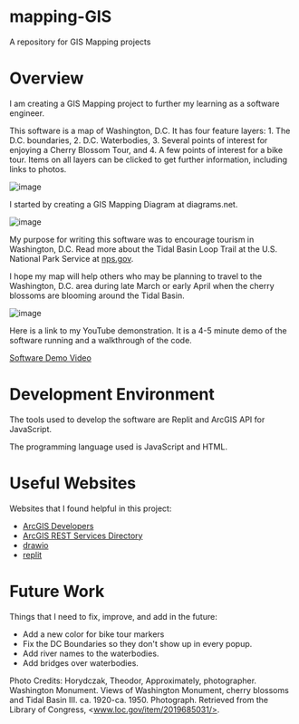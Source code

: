 # mapping-GIS
A repository for GIS Mapping projects

# Overview

I am creating a GIS Mapping project to further my learning as a software engineer.

This software is a map of Washington, D.C. It has four feature layers: 1. The D.C. boundaries, 2. D.C. Waterbodies, 3. Several points of interest for enjoying a Cherry Blossom Tour, and 4. A few points of interest for a bike tour. Items on all layers can be clicked to get further information, including links to photos.

![image](https://user-images.githubusercontent.com/90766037/177881157-23c3044f-34e5-4dab-944e-024ed5c0d67c.png)

I started by creating a GIS Mapping Diagram at diagrams.net.

![image](https://user-images.githubusercontent.com/90766037/177879552-5b7ef391-e75d-44da-85fa-00ca33bd0f89.png)

My purpose for writing this software was to encourage tourism in Washington, D.C. 
Read more about the Tidal Basin Loop Trail at the U.S. National Park Service at [nps.gov](https://www.nps.gov/subjects/cherryblossom/tidal-basin-loop-trail.htm#:~:text=The%20Yoshino%20cherry%20is%20the,on%20the%20Washington%20Monument%20grounds).

I hope my map will help others who may be planning to travel to the Washington, D.C. area during late March or early April when the cherry blossoms are blooming around the Tidal Basin.

![image](https://user-images.githubusercontent.com/90766037/177879926-66a1a2a6-736a-4ba3-9a34-af7a2965c699.png)

Here is a link to my YouTube demonstration.  It is a 4-5 minute demo of the software running and a walkthrough of the code.

[Software Demo Video](https://youtu.be/zR6lict2cRg)

# Development Environment

The tools used to develop the software are Replit and ArcGIS API for JavaScript.

The programming language used is JavaScript and HTML.

# Useful Websites

Websites that I found helpful in this project:
* [ArcGIS Developers](http://developers.arcgis.com/)
* [ArcGIS REST Services Directory](https://services.arcgis.com/nzS0F0zdNLvs7nc8/ArcGIS/rest/services)
* [drawio](https://app.diagrams.net/)
* [replit](https://replit.com/)

# Future Work

Things that I need to fix, improve, and add in the future:
* Add a new color for bike tour markers
* Fix the DC Boundaries so they don't show up in every popup.
* Add river names to the waterbodies.
* Add bridges over waterbodies.

Photo Credits: Horydczak, Theodor, Approximately, photographer. Washington Monument. Views of Washington Monument, cherry blossoms and Tidal Basin III. ca. 1920-ca. 1950. Photograph. Retrieved from the Library of Congress, <www.loc.gov/item/2019685031/>.
